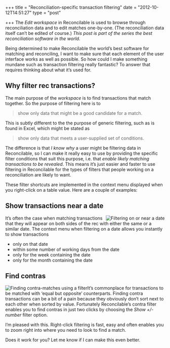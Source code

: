 +++
title = "Reconciliation-specific transaction filtering"
date = "2012-10-12T14:51:27"
type = "post"

+++
The *Edit workspace* in Reconcilable is used to browse through reconciliation data and to edit matches one-by-one. (The reconciliation data itself can’t be edited of course.) *This post is part of the series the best reconciliation software in the world.*

Being determined to make Reconcilable the world’s best software for matching and reconciling, I want to make sure that each element of the user interface works as well as possible. So how could I make something mundane such as transaction filtering really fantastic? To answer that requires thinking about what it’s used for.

## Why filter rec transactions? 

The main purpose of the *workspace* is to find transactions that match together. So the purpose of filtering here is to

> show only data that might be a good candidate for a match.

This is subtly different to the the purpose of generic filtering, such as is found in Excel, which might be stated as

> show only data that meets a user-supplied set of conditions.

The difference is that *I know why* a user might be filtering data in Reconcilable, so I can make it really easy to use by providing the specific filter conditions that suit this purpose, i.e. that *enable likely matching transactions to be revealed*. This means it’s just easier and faster to use filtering in Reconcilable for the types of filters that people working on a reconciliation are likely to want.

These filter shortcuts are implemented in the context menu displayed when you right-click on a table value. Here are a couple of examples:

## Show transactions near a date 

<img alt="Filtering on or near a date" style="float:right;" src="/img/date-context-filter.gif"/>

It’s often the case when matching transactions that they will appear on both sides of the rec with either the same or a similar date. The context menu when filtering on a date allows you instantly to show transactions
- only on that date
- within some number of working days from the date
- only for the week containing the date
- only for the month containing the date

## Find contras 

<img alt="Finding contra-matches using a filter" style="float:left;" src="/img/number-context-filter.gif"/>

It’s commonplace for transactions to be matched with ‘equal but opposite’ counterparts. Finding contra transactions can be a bit of a pain because they obviously don’t sort next to each other when sorted by value. Fortunately Reconcilable’s contra filter enables you to find contras in just two clicks by choosing the *Show +/- number* filter option.


 I’m pleased with this. Right-click filtering is fast, easy and often enables you to zoom right into where you need to look to find a match.

Does it work for you? Let me know if I can make this even better.
